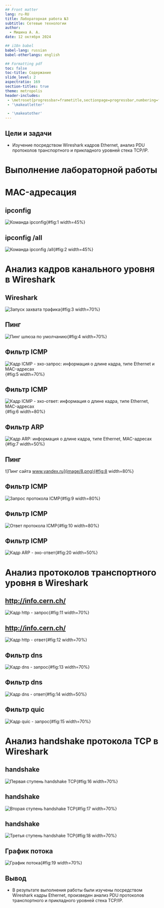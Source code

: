 ```yaml
---
## Front matter
lang: ru-RU
title: Лабораторная работа №3
subtitle: Сетевые технологии
author:
  - Мишина А. А.
date: 12 октября 2024

## i18n babel
babel-lang: russian
babel-otherlangs: english

## Formatting pdf
toc: false
toc-title: Содержание
slide_level: 2
aspectratio: 169
section-titles: true
theme: metropolis
header-includes:
 - \metroset{progressbar=frametitle,sectionpage=progressbar,numbering=fraction}
 - '\makeatletter'

 - '\makeatother'
---
```


## Цели и задачи

- Изучение посредством Wireshark кадров Ethernet, анализ PDU протоколов транспортного и прикладного уровней стека TCP/IP.

# Выполнение лабораторной работы

# MAC-адресация

## ipconfig

![Команда ipconfig](image/1.png){#fig:1 width=45%}

## ipconfig /all

![Команда ipconfig /all](image/2.png){#fig:2 width=45%}

#  Анализ кадров канального уровня в Wireshark

## Wireshark

![Запуск захвата трафика](image/3.png){#fig:3 width=70%}

## Пинг

![Пинг шлюза по умолчанию](image/4.png){#fig:4 width=70%}

## Фильтр ICMP

![Кадр ICMP - эхо-запрос: информация о длине кадра, типе Ethernet и MAC-адресах](image/5.png){#fig:5 width=70%}

## Фильтр ICMP

![Кадр ICMP - эхо-ответ: информация о длине кадра, типе Ethernet, MAC-адресах](image/6.png){#fig:6 width=80%}

## Фильтр ARP

![Кадр ARP: информация о длине кадра, типе Ethernet, MAC-адресах](image/7.png){#fig:7 width=50%}

## Пинг

![Пинг сайта www.yandex.ru](image/8.png){#fig:8 width=80%}

## Фильтр ICMP

![Запрос протокола ICMP](image/9.png){#fig:9 width=80%}

## Фильтр ICMP

![Ответ протокола ICMP](image/10.png){#fig:10 width=80%}

## Фильтр ICMP

![Кадр ARP - эхо-ответ](image/20.png){#fig:20 width=50%}

# Анализ протоколов транспортного уровня в Wireshark

## http://info.cern.ch/

![Кадр http - запрос](image/11.png){#fig:11 width=70%}

## http://info.cern.ch/

![Кадр http - ответ](image/12.png){#fig:12 width=70%}

## Фильтр dns

![Кадр dns - запрос](image/13.png){#fig:13 width=70%}

## Фильтр dns

![Кадр dns - ответ](image/14.png){#fig:14 width=50%}

## Фильтр quic

![Кадр quic - запрос](image/15.png){#fig:15 width=70%}

# Анализ handshake протокола TCP в Wireshark

## handshake

![Первая ступень handshake TCP](image/16.png){#fig:16 width=70%}

## handshake

![Вторая ступень handshake TCP](image/17.png){#fig:17 width=70%}

## handshake

![Третья ступень handshake TCP](image/18.png){#fig:18 width=70%}

## График потока

![График потока](image/19.png){#fig:19 width=70%}

## Вывод

- В результате выполнения работы были изучены посредством Wireshark кадры Ethernet, произведен анализ PDU протоколов транспортного и прикладного уровней стека TCP/IP.